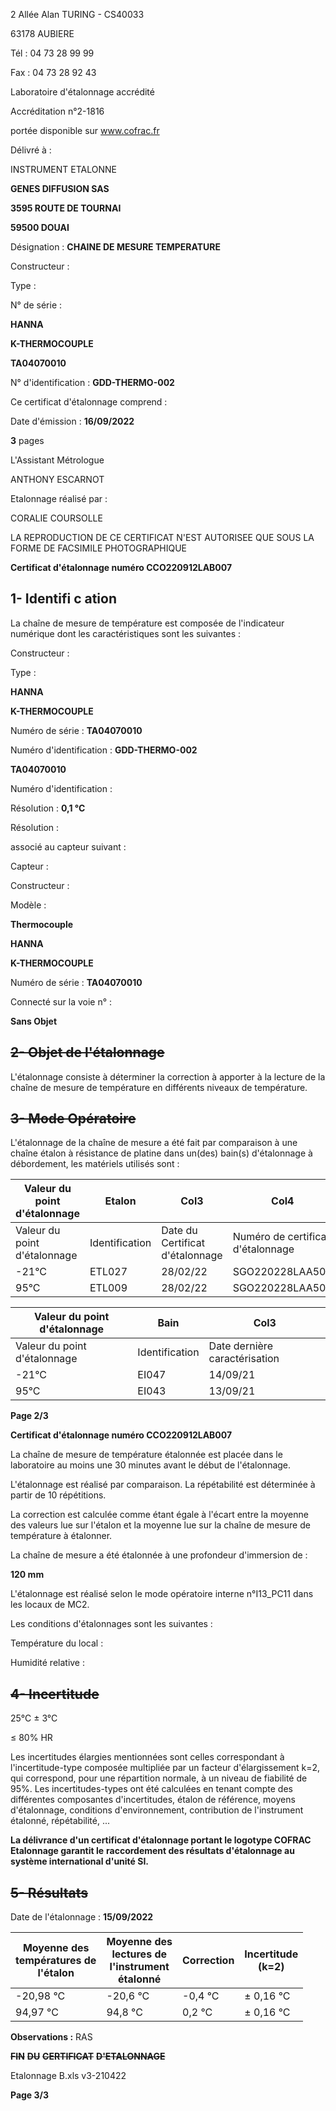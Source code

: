 2 Allée Alan TURING - CS40033

63178 AUBIERE

Tél : 04 73 28 99 99

Fax : 04 73 28 92 43


Laboratoire d'étalonnage accrédité

Accréditation n°2-1816

portée disponible sur www.cofrac.fr



Délivré à :

INSTRUMENT ETALONNE


**GENES DIFFUSION SAS**

**3595 ROUTE DE TOURNAI**

**59500  DOUAI**


Désignation : **CHAINE DE MESURE TEMPERATURE**


Constructeur :

Type :

N° de série :


**HANNA**

**K-THERMOCOUPLE**

**TA04070010**


N° d'identification : **GDD-THERMO-002**

Ce certificat d'étalonnage comprend :


Date d'émission : **16/09/2022**

**3** pages

L'Assistant Métrologue

ANTHONY ESCARNOT


Etalonnage réalisé par :


CORALIE COURSOLLE


LA REPRODUCTION DE CE CERTIFICAT N'EST AUTORISEE QUE SOUS LA FORME DE FACSIMILE PHOTOGRAPHIQUE

**Certificat d'étalonnage numéro CCO220912LAB007**
## **1- Identifi c ation**

La chaîne de mesure de température est composée de l'indicateur numérique dont les caractéristiques
sont les suivantes :


Constructeur :

Type :


**HANNA**

**K-THERMOCOUPLE**


Numéro de série : **TA04070010**

Numéro d'identification : **GDD-THERMO-002**


**TA04070010**


Numéro d'identification :

Résolution : **0,1 °C**


Résolution :


associé au capteur suivant :

Capteur :

Constructeur :

Modèle :


**Thermocouple**

**HANNA**

**K-THERMOCOUPLE**


Numéro de série : **TA04070010**


Connecté sur la voie n° :


**Sans Objet**

## ~~**2- Objet de l'étalonnage**~~

L'étalonnage consiste à déterminer la correction à apporter à la lecture de la chaîne de mesure de
température en différents niveaux de température.
## ~~**3- Mode Opératoire**~~

L'étalonnage de la chaîne de mesure a été fait par comparaison à une chaîne étalon à résistance de
platine dans un(des) bain(s) d'étalonnage à débordement, les matériels utilisés sont :


|Valeur du point d'étalonnage|Etalon|Col3|Col4|
|---|---|---|---|
|Valeur du point d'étalonnage|Identification|Date du<br>Certificat<br>d'étalonnage|Numéro de certificat d'étalonnage|
|-21°C|ETL027|28/02/22|SGO220228LAA502|
|95°C|ETL009|28/02/22|SGO220228LAA505|


|Valeur du point d'étalonnage|Bain|Col3|
|---|---|---|
|Valeur du point d'étalonnage|Identification|Date dernière caractérisation|
|-21°C|EI047|14/09/21|
|95°C|EI043|13/09/21|


**Page 2/3**



**Certificat d'étalonnage numéro CCO220912LAB007**

La chaîne de mesure de température étalonnée est placée dans le laboratoire au moins une 30 minutes
avant le début de l'étalonnage.

L'étalonnage est réalisé par comparaison. La répétabilité est déterminée à partir de 10 répétitions.

La correction est calculée comme étant égale à l'écart entre la moyenne des valeurs lue sur l'étalon et la
moyenne lue sur la chaîne de mesure de température à étalonner.


La chaîne de mesure a été étalonnée à une profondeur d'immersion de :


**120 mm**


L'étalonnage est réalisé selon le mode opératoire interne n°I13_PC11 dans les locaux de MC2.

Les conditions d'étalonnages sont les suivantes :


Température du local :

Humidité relative :
## ~~**4- Incertitude**~~


25°C ± 3°C

≤ 80% HR


Les incertitudes élargies mentionnées sont celles correspondant à l'incertitude-type composée multipliée
par un facteur d'élargissement k=2, qui correspond, pour une répartition normale, à un niveau de fiabilité
de 95%. Les incertitudes-types ont été calculées en tenant compte des différentes composantes
d'incertitudes, étalon de référence, moyens d'étalonnage, conditions d'environnement, contribution de
l'instrument étalonné, répétabilité, ...

**La délivrance d'un certificat d'étalonnage portant le logotype COFRAC Etalonnage garantit le**
**raccordement des résultats d'étalonnage au système international d'unité SI.**
## ~~**5- Résultats**~~

Date de l'étalonnage : **15/09/2022**





|Moyenne des<br>températures de<br>l'étalon|Moyenne des<br>lectures de<br>l'instrument<br>étalonné|Correction|Incertitude<br>(k=2)|
|---|---|---|---|
|-20,98 °C|-20,6 °C|-0,4 °C|± 0,16 °C|
|94,97 °C|94,8 °C|0,2 °C|± 0,16 °C|


**Observations :** RAS

~~**FIN**~~ ~~**DU**~~ ~~**CERTIFICAT**~~ ~~**D'ETALONNAGE**~~

Etalonnage B.xls v3-210422


**Page 3/3**

